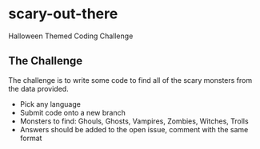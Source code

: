 # scary-out-there

Halloween Themed Coding Challenge

## The Challenge

The challenge is to write some code to find all of the scary monsters from the data provided.

- Pick any language
- Submit code onto a new branch
- Monsters to find: Ghouls, Ghosts, Vampires, Zombies, Witches, Trolls
- Answers should be added to the open issue, comment with the same format
